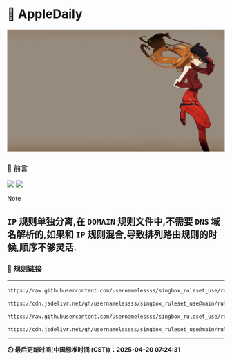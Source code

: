 
# 🧸 AppleDaily
![](https://raw.githubusercontent.com/usernamelessss/picture-bed/main/images/202504042256831.jpg)
### 📣 前言
![](https://shields.io/badge/-移除重复规则-ff69b4) ![](https://shields.io/badge/-IP&nbsp;规则单独存放不与&nbsp;DOMAIN&nbsp;等混合-green)
> [!NOTE]
**`IP` 规则单独分离,在 `DOMAIN` 规则文件中,不需要 `DNS` 域名解析的,如果和 `IP` 规则混合,导致排列路由规则的时候,顺序不够灵活.**
---

###  🔗 规则链接
---

```url
https://raw.githubusercontent.com/usernamelessss/singbox_ruleset_use/refs/heads/main/rule/AppleDaily/AppleDaily_No_IP.json
```

```url
https://cdn.jsdelivr.net/gh/usernamelessss/singbox_ruleset_use@main/rule/AppleDaily/AppleDaily_No_IP.json
```

```url
https://raw.githubusercontent.com/usernamelessss/singbox_ruleset_use/refs/heads/main/rule/AppleDaily/AppleDaily_No_IP.srs
```

```url
https://cdn.jsdelivr.net/gh/usernamelessss/singbox_ruleset_use@main/rule/AppleDaily/AppleDaily_No_IP.srs
```

---
**⏲️ 最后更新时间(中国标准时间 (CST))：2025-04-20 07:24:31**